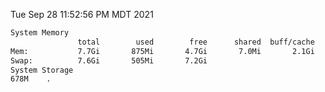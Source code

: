 Tue Sep 28 11:52:56 PM MDT 2021
```bash
System Memory
               total        used        free      shared  buff/cache   available
Mem:           7.7Gi       875Mi       4.7Gi       7.0Mi       2.1Gi       6.5Gi
Swap:          7.6Gi       505Mi       7.2Gi
System Storage
678M	.
```
